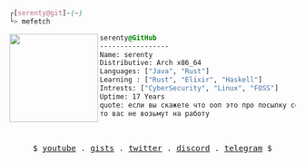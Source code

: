 ```css
┌[serenty@git]-(~)
└> mefetch
```


<div style="display:block;text-align:left"><img align="left" src="https://user-images.githubusercontent.com/56447720/215329483-0f7dcda1-71a7-495a-9097-2393af297636.png" border="0" style="width:156px;">

  ```css
  serenty@GitHub
  -----------------
  Name: serenty
  Distributive: Arch x86_64
  Languages: ["Java", "Rust"]
  Learning : ["Rust", "Elixir", "Haskell"]
  Intrests: ["CyberSecurity", "Linux", "FOSS"]  
  Uptime: 17 Years
  quote: если вы скажете что ооп это про посылку сообщений обьектам 
  то вас не возьмут на работу
  ```
</div>



<br />
<p align="center">
  <samp>
    $  <a href="https://youtube.com" target="_blank">youtube</a> .
    <a href="https://youtube.com" target="_blank">gists</a> .
    <a href="https://youtube.com" target="_blank">twitter</a> .
    <a href="https://youtube.com" target="_blank">discord</a> .
    <a href="https://youtube.com" target="_blank">telegram</a> $
  </samp>
</p>
